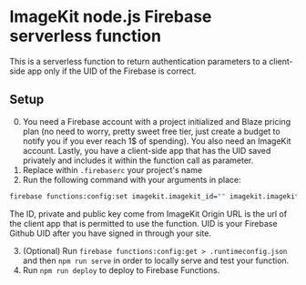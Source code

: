 # ImageKit node.js Firebase serverless function

This is a serverless function to return authentication parameters to a client-side app only if the UID of the Firebase is correct.

## Setup

0. You need a Firebase account with a project initialized and Blaze pricing plan (no need to worry, pretty sweet free tier, just create a budget to notify you if you ever reach 1\$ of spending). You also need an ImageKit account. Lastly, you have a client-side app that has the UID saved privately and includes it within the function call as parameter.
1. Replace within `.firebaserc` your project's name
2. Run the following command with your arguments in place:

```bash
firebase functions:config:set imagekit.imagekit_id="" imagekit.imagekit_private_key="" imagekit.imagekit_public_key="" imagekit.origin_url="" imagekit.uid=""
```

The ID, private and public key come from ImageKit
Origin URL is the url of the client app that is permitted to use the function.
UID is your Firebase Github UID after you have signed in through your site.

3. (Optional) Run `firebase functions:config:get > .runtimeconfig.json` and then `npm run serve` in order to locally serve and test your function.
4. Run `npm run deploy` to deploy to Firebase Functions.
